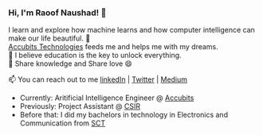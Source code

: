 ### Hi, I'm Raoof Naushad! 👋
I learn and explore how machine learns and how computer intelligence can make our life beautiful. 🔭 \
[Accubits Technologies](https://accubits.com/) feeds me and helps me with my dreams. \
💬 I believe education is the key to unlock everything.\
👯 Share knowledge and Share love 😄

📫 You can reach out to me 
[linkedIn](https://www.linkedin.com/in/raoof-naushad-378432106/) | [Twitter](https://twitter.com/raoof_naushad) |  [Medium](https://medium.com/@raoofnaushad7) 

  * Currently: Aritificial Intelligence Engineer @ [Accubits](https://accubits.com/)
  * Previously: Project Assistant @ [CSIR](https://www.niist.res.in/english/)
  * Before that: I did my bachelors in technology in Electronics and Communication from [SCT](https://www.sctce.ac.in/)

